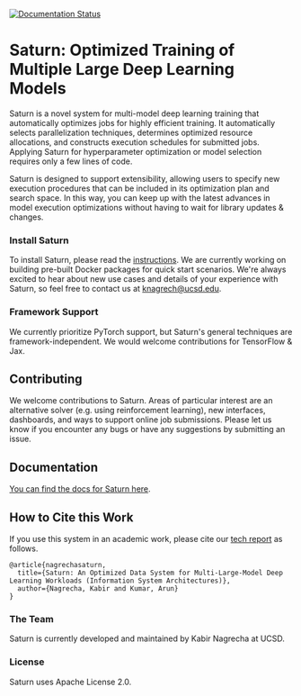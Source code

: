 [![Documentation Status](https://readthedocs.org/projects/saturn/badge/?version=latest)](https://saturn.readthedocs.io/en/latest/?badge=latest)

# Saturn: Optimized Training of Multiple Large Deep Learning Models
Saturn is a novel system for multi-model deep learning training that automatically optimizes jobs for highly efficient training.
It automatically selects parallelization techniques, determines optimized resource allocations, and constructs execution schedules
for submitted jobs. Applying Saturn for hyperparameter optimization or model selection requires only a few lines of code.

Saturn is designed to support extensibility, allowing users to specify new execution procedures that can be
included in its optimization plan and search space. In this way, you can keep up with the latest
advances in model execution optimizations without having to wait for library updates & changes.

### Install Saturn

To install Saturn, please read the [instructions](INSTALL.md). We are currently working on building pre-built Docker
packages for quick start scenarios. We're always excited to hear about new use cases and details of your experience with Saturn, so feel free
to contact us at knagrech@ucsd.edu.

### Framework Support

We currently prioritize PyTorch support, but Saturn's general techniques are framework-independent. 
We would welcome contributions for TensorFlow & Jax.

## Contributing
We welcome contributions to Saturn. Areas of particular interest are an alternative solver (e.g. using reinforcement learning),
new interfaces, dashboards, and ways to support online job submissions. Please let us know if you encounter any bugs
or have any suggestions by submitting an issue.


## Documentation
[You can find the docs for Saturn here](https://saturn.readthedocs.io/en/latest/).

## How to Cite this Work
If you use this system in an academic work, please cite our [tech report](https://adalabucsd.github.io/papers/TR_2023_Saturn.pdf) as follows.
```
@article{nagrechasaturn,
  title={Saturn: An Optimized Data System for Multi-Large-Model Deep Learning Workloads (Information System Architectures)},
  author={Nagrecha, Kabir and Kumar, Arun}
}
```
### The Team
Saturn is currently developed and maintained by Kabir Nagrecha at UCSD.

### License
Saturn uses Apache License 2.0.


